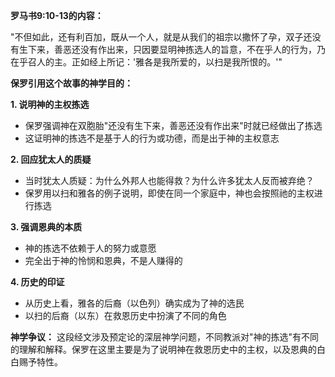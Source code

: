 **罗马书9:10-13的内容：**

"不但如此，还有利百加，既从一个人，就是从我们的祖宗以撒怀了孕，双子还没有生下来，善恶还没有作出来，只因要显明神拣选人的旨意，不在乎人的行为，乃在乎召人的主。正如经上所记：'雅各是我所爱的，以扫是我所恨的。'"

**保罗引用这个故事的神学目的：**

**1. 说明神的主权拣选**

- 保罗强调神在双胞胎"还没有生下来，善恶还没有作出来"时就已经做出了拣选
- 这证明神的拣选不是基于人的行为或功德，而是出于神的主权意志

**2. 回应犹太人的质疑**

- 当时犹太人质疑：为什么外邦人也能得救？为什么许多犹太人反而被弃绝？
- 保罗用以扫和雅各的例子说明，即使在同一个家庭中，神也会按照祂的主权进行拣选

**3. 强调恩典的本质**

- 神的拣选不依赖于人的努力或意愿
- 完全出于神的怜悯和恩典，不是人赚得的

**4. 历史的印证**

- 从历史上看，雅各的后裔（以色列）确实成为了神的选民
- 以扫的后裔（以东）在救恩历史中扮演了不同的角色

**神学争议：** 这段经文涉及预定论的深层神学问题，不同教派对"神的拣选"有不同的理解和解释。保罗在这里主要是为了说明神在救恩历史中的主权，以及恩典的白白赐予特性。